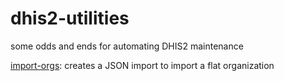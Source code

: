 # dhis2-utilities
some odds and ends for automating DHIS2 maintenance

[import-orgs](https://github.com/ICTatRTI/dhis2-utilities/tree/master/import-orgs): creates a JSON import to import a flat organization 
